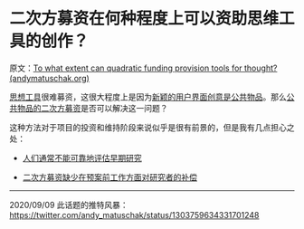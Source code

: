 # 二次方募资在何种程度上可以资助思维工具的创作？

原文：[To what extent can quadratic funding provision tools for thought? (andymatuschak.org)](https://notes.andymatuschak.org/z2znyciwTKuthTj6cReuPpHX37odgwjvTZrWG)

[思想工具](https://notes.andymatuschak.org/z5YhNc8HVKxjg9a3h3SeCyKqnNDFgiY6WGrM)很难募资，这很大程度上是因为[新颖的用户界面创意是公共物品](https://notes.andymatuschak.org/zXseK39g1SHgQvMXLbnaB1AUZ2WL5ffDzsbZ)。那么[公共物品的二次方募资](https://notes.andymatuschak.org/z6d3zr35eY2KeyrBAXQbsZ8cTTyTCdxWaBmcC)是否可以解决这一问题？

这种方法对于项目的投资和维持阶段来说似乎是很有前景的，但是我有几点担心之处：

- [人们通常不能可靠地评估早期研究](https://notes.andymatuschak.org/z3rEZt3xPydnucv4Um8NTtRQY6P3uqTuvHso9)

- [二次方募资缺少在预案前工作方面对研究者的补偿](https://notes.andymatuschak.org/z8EJnm4CKy2n2YKhByeZdv76D3vRHjsJL8WpV) 

------

2020/09/09 此话题的推特风暴：https://twitter.com/andy_matuschak/status/1303759634331701248